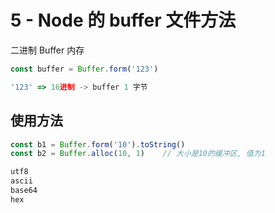 # 5 - Node 的 buffer 文件方法

 二进制 Buffer 内存

 ```js
 const buffer = Buffer.form('123')

 '123' => 16进制 -> buffer 1 字节
 ```

 ## 使用方法

 ```javascript
 const b1 = Buffer.form('10').toString()
 const b2 = Buffer.alloc(10, 1)    // 大小是10的缓冲区, 值为1

 utf8
 ascii
 base64
 hex
 ```
